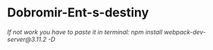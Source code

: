# Dobromir-Ent-s-destiny

<h6 style="color:#333;">If not work you have to paste it in terminal: npm install webpack-dev-server@3.11.2 -D</h6>
